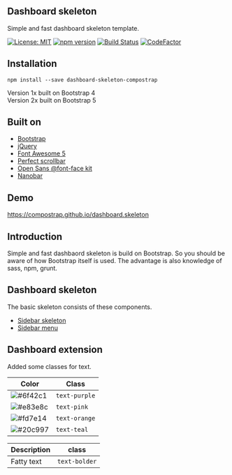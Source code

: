 ## Dashboard skeleton
Simple and fast dashboard skeleton template.

[![License: MIT](https://img.shields.io/badge/License-MIT-yellow.svg)](https://raw.githubusercontent.com/compostrap/dashboard-skeleton/master/license.md)
[![npm version](https://badge.fury.io/js/dashboard-skeleton-compostrap.svg)](https://badge.fury.io/js/dashboard-skeleton-compostrap)
[![Build Status](https://travis-ci.com/compostrap/dashboard-skeleton.svg?branch=master)](https://travis-ci.com/compostrap/dashboard-skeleton)
[![CodeFactor](https://www.codefactor.io/repository/github/compostrap/dashboard-skeleton/badge)](https://www.codefactor.io/repository/github/compostrap/dashboard-skeleton)

## Installation
```
npm install --save dashboard-skeleton-compostrap
```

Version 1x built on Bootstrap 4  
Version 2x built on Bootstrap 5

## Built on
- [Bootstrap](https://getbootstrap.com)
- [jQuery](https://jquery.com)
- [Font Awesome 5](https://fontawesome.com)
- [Perfect scrollbar](https://github.com/mdbootstrap/perfect-scrollbar)
- [Open Sans @font-face kit](https://github.com/FontFaceKit/open-sans)
- [Nanobar](https://github.com/jacoborus/nanobar)

## Demo
https://compostrap.github.io/dashboard.skeleton

## Introduction
Simple and fast dashbaord skeleton is build on Bootstrap. So you should be aware of how Bootstrap itself is used.
The advantage is also knowledge of sass, npm, grunt.

## Dashboard skeleton
The basic skeleton consists of these components.

- [Sidebar skeleton](https://github.com/compostrap/sidebar-skeleton)
- [Sidebar menu](https://github.com/compostrap/sidebar-menu)

## Dashboard extension
Added some classes for text.

| Color                                                           | Class         |
| --------------------------------------------------------------- | ------------- |
| ![#6f42c1](https://via.placeholder.com/15/6f42c1/000000?text=+) | `text-purple` |
| ![#e83e8c](https://via.placeholder.com/15/e83e8c/000000?text=+) | `text-pink`   |
| ![#fd7e14](https://via.placeholder.com/15/fd7e14/000000?text=+) | `text-orange` |
| ![#20c997](https://via.placeholder.com/15/20c997/000000?text=+) | `text-teal`   |

| Description | class          |
| ----------- | -------------- |
| Fatty text  | `text-bolder` |


